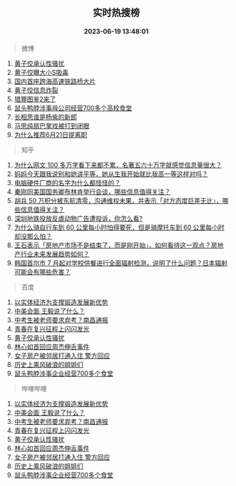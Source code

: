 <div align="center"><h2>实时热搜榜</h2><h4>2023-06-19 13:48:01</h4></div>

> 微博  

1. [黄子佼承认性骚扰](https://s.weibo.com/weibo?q=%23%E9%BB%84%E5%AD%90%E4%BD%BC%E6%89%BF%E8%AE%A4%E6%80%A7%E9%AA%9A%E6%89%B0%23&t=31&band_rank=1&Refer=top)<br />
2. [黄子佼曝大小S吸毒](https://s.weibo.com/weibo?q=%23%E9%BB%84%E5%AD%90%E4%BD%BC%E6%9B%9D%E5%A4%A7%E5%B0%8FS%E5%90%B8%E6%AF%92%23&t=31&band_rank=2&Refer=top)<br />
3. [国内首座跨海高速铁路桥大片](https://s.weibo.com/weibo?q=%23%E5%9B%BD%E5%86%85%E9%A6%96%E5%BA%A7%E8%B7%A8%E6%B5%B7%E9%AB%98%E9%80%9F%E9%93%81%E8%B7%AF%E6%A1%A5%E5%A4%A7%E7%89%87%23&t=31&band_rank=3&Refer=top)<br />
4. [黄子佼信息炸裂](https://s.weibo.com/weibo?q=%E9%BB%84%E5%AD%90%E4%BD%BC%E4%BF%A1%E6%81%AF%E7%82%B8%E8%A3%82&t=31&band_rank=4&Refer=top)<br />
5. [猎罪图鉴2来了](https://s.weibo.com/weibo?q=%23%E7%8C%8E%E7%BD%AA%E5%9B%BE%E9%89%B42%E6%9D%A5%E4%BA%86%23&t=31&band_rank=5&Refer=top)<br />
6. [鼠头鸭脖涉事母公司经营700多个高校食堂](https://s.weibo.com/weibo?q=%23%E9%BC%A0%E5%A4%B4%E9%B8%AD%E8%84%96%E6%B6%89%E4%BA%8B%E6%AF%8D%E5%85%AC%E5%8F%B8%E7%BB%8F%E8%90%A5700%E5%A4%9A%E4%B8%AA%E9%AB%98%E6%A0%A1%E9%A3%9F%E5%A0%82%23&t=31&band_rank=6&Refer=top)<br />
7. [长相思谁是杨紫的新郎](https://s.weibo.com/weibo?q=%23%E9%95%BF%E7%9B%B8%E6%80%9D%E8%B0%81%E6%98%AF%E6%9D%A8%E7%B4%AB%E7%9A%84%E6%96%B0%E9%83%8E%23&t=31&band_rank=7&Refer=top)<br />
8. [马思纯扇巴掌戏被打到闭眼](https://s.weibo.com/weibo?q=%23%E9%A9%AC%E6%80%9D%E7%BA%AF%E6%89%87%E5%B7%B4%E6%8E%8C%E6%88%8F%E8%A2%AB%E6%89%93%E5%88%B0%E9%97%AD%E7%9C%BC%23&t=31&band_rank=8&Refer=top)<br />
9. [为什么推荐6月21日提离职](https://s.weibo.com/weibo?q=%23%E4%B8%BA%E4%BB%80%E4%B9%88%E6%8E%A8%E8%8D%906%E6%9C%8821%E6%97%A5%E6%8F%90%E7%A6%BB%E8%81%8C%23&t=31&band_rank=9&Refer=top)<br />

> 知乎  

1. [为什么网文 100 多万字看下来都不累，名著五六十万字就感觉信息量很大？](https://www.zhihu.com/question/598446077)<br />
2. [妈妈今天跟我说别和她讲平等，她从生我开始就比我高一等这样对吗？](https://www.zhihu.com/question/606630311)<br />
3. [电脑硬件厂商的名字为什么都怪怪的？](https://www.zhihu.com/question/606155778)<br />
4. [秦刚同美国国务卿布林肯举行会谈，哪些信息值得关注？](https://www.zhihu.com/question/607356662)<br />
5. [胡兵 50 万积分被东航清零，沟通维权未果，并表示「对方态度巨差无比」，哪些信息值得关注？](https://www.zhihu.com/question/607320882)<br />
6. [深圳地铁投放反虐动物广告遭投诉，你怎么看?](https://www.zhihu.com/question/606913251)<br />
7. [为什么骑自行车到 60 公里每小时怕得要死，但是骑摩托车到 60 公里每小时却没那么怕？](https://www.zhihu.com/question/602967888)<br />
8. [王石表示「房地产市场不是结束了，而是刚开始」，如何看待这一观点？房地产行业未来发展趋势如何？](https://www.zhihu.com/question/607336662)<br />
9. [韩国首尔市 7 月起对学校供餐进行全面辐射检测，说明了什么问题？日本辐射可能会有哪些危害？](https://www.zhihu.com/question/607160207)<br />

> 百度  

1. [以实体经济为支撑锻造发展新优势](https://www.baidu.com/s?wd=%E4%BB%A5%E5%AE%9E%E4%BD%93%E7%BB%8F%E6%B5%8E%E4%B8%BA%E6%94%AF%E6%92%91%E9%94%BB%E9%80%A0%E5%8F%91%E5%B1%95%E6%96%B0%E4%BC%98%E5%8A%BF&sa=fyb_news&rsv_dl=fyb_news)<br />
2. [中美会面 王毅说了什么？](https://www.baidu.com/s?wd=%E4%B8%AD%E7%BE%8E%E4%BC%9A%E9%9D%A2+%E7%8E%8B%E6%AF%85%E8%AF%B4%E4%BA%86%E4%BB%80%E4%B9%88%EF%BC%9F&sa=fyb_news&rsv_dl=fyb_news)<br />
3. [中考生被老师要求弃考？南昌通报](https://www.baidu.com/s?wd=%E4%B8%AD%E8%80%83%E7%94%9F%E8%A2%AB%E8%80%81%E5%B8%88%E8%A6%81%E6%B1%82%E5%BC%83%E8%80%83%EF%BC%9F%E5%8D%97%E6%98%8C%E9%80%9A%E6%8A%A5&sa=fyb_news&rsv_dl=fyb_news)<br />
4. [青春在复兴征程上闪闪发光](https://www.baidu.com/s?wd=%E9%9D%92%E6%98%A5%E5%9C%A8%E5%A4%8D%E5%85%B4%E5%BE%81%E7%A8%8B%E4%B8%8A%E9%97%AA%E9%97%AA%E5%8F%91%E5%85%89&sa=fyb_news&rsv_dl=fyb_news)<br />
5. [黄子佼承认性骚扰](https://www.baidu.com/s?wd=%E9%BB%84%E5%AD%90%E4%BD%BC%E6%89%BF%E8%AE%A4%E6%80%A7%E9%AA%9A%E6%89%B0&sa=fyb_news&rsv_dl=fyb_news)<br />
6. [林心如首回应周杰伸舌事件](https://www.baidu.com/s?wd=%E6%9E%97%E5%BF%83%E5%A6%82%E9%A6%96%E5%9B%9E%E5%BA%94%E5%91%A8%E6%9D%B0%E4%BC%B8%E8%88%8C%E4%BA%8B%E4%BB%B6&sa=fyb_news&rsv_dl=fyb_news)<br />
7. [女子房产被邻居打通入住 警方回应](https://www.baidu.com/s?wd=%E5%A5%B3%E5%AD%90%E6%88%BF%E4%BA%A7%E8%A2%AB%E9%82%BB%E5%B1%85%E6%89%93%E9%80%9A%E5%85%A5%E4%BD%8F+%E8%AD%A6%E6%96%B9%E5%9B%9E%E5%BA%94&sa=fyb_news&rsv_dl=fyb_news)<br />
8. [历史上乘风破浪的姐姐们](https://www.baidu.com/s?wd=%E5%8E%86%E5%8F%B2%E4%B8%8A%E4%B9%98%E9%A3%8E%E7%A0%B4%E6%B5%AA%E7%9A%84%E5%A7%90%E5%A7%90%E4%BB%AC&sa=fyb_news&rsv_dl=fyb_news)<br />
9. [鼠头鸭脖涉事企业经营700多个食堂](https://www.baidu.com/s?wd=%E9%BC%A0%E5%A4%B4%E9%B8%AD%E8%84%96%E6%B6%89%E4%BA%8B%E4%BC%81%E4%B8%9A%E7%BB%8F%E8%90%A5700%E5%A4%9A%E4%B8%AA%E9%A3%9F%E5%A0%82&sa=fyb_news&rsv_dl=fyb_news)<br />

> 哔哩哔哩  

1. [以实体经济为支撑锻造发展新优势](https://www.baidu.com/s?wd=%E4%BB%A5%E5%AE%9E%E4%BD%93%E7%BB%8F%E6%B5%8E%E4%B8%BA%E6%94%AF%E6%92%91%E9%94%BB%E9%80%A0%E5%8F%91%E5%B1%95%E6%96%B0%E4%BC%98%E5%8A%BF&sa=fyb_news&rsv_dl=fyb_news)<br />
2. [中美会面 王毅说了什么？](https://www.baidu.com/s?wd=%E4%B8%AD%E7%BE%8E%E4%BC%9A%E9%9D%A2+%E7%8E%8B%E6%AF%85%E8%AF%B4%E4%BA%86%E4%BB%80%E4%B9%88%EF%BC%9F&sa=fyb_news&rsv_dl=fyb_news)<br />
3. [中考生被老师要求弃考？南昌通报](https://www.baidu.com/s?wd=%E4%B8%AD%E8%80%83%E7%94%9F%E8%A2%AB%E8%80%81%E5%B8%88%E8%A6%81%E6%B1%82%E5%BC%83%E8%80%83%EF%BC%9F%E5%8D%97%E6%98%8C%E9%80%9A%E6%8A%A5&sa=fyb_news&rsv_dl=fyb_news)<br />
4. [青春在复兴征程上闪闪发光](https://www.baidu.com/s?wd=%E9%9D%92%E6%98%A5%E5%9C%A8%E5%A4%8D%E5%85%B4%E5%BE%81%E7%A8%8B%E4%B8%8A%E9%97%AA%E9%97%AA%E5%8F%91%E5%85%89&sa=fyb_news&rsv_dl=fyb_news)<br />
5. [黄子佼承认性骚扰](https://www.baidu.com/s?wd=%E9%BB%84%E5%AD%90%E4%BD%BC%E6%89%BF%E8%AE%A4%E6%80%A7%E9%AA%9A%E6%89%B0&sa=fyb_news&rsv_dl=fyb_news)<br />
6. [林心如首回应周杰伸舌事件](https://www.baidu.com/s?wd=%E6%9E%97%E5%BF%83%E5%A6%82%E9%A6%96%E5%9B%9E%E5%BA%94%E5%91%A8%E6%9D%B0%E4%BC%B8%E8%88%8C%E4%BA%8B%E4%BB%B6&sa=fyb_news&rsv_dl=fyb_news)<br />
7. [女子房产被邻居打通入住 警方回应](https://www.baidu.com/s?wd=%E5%A5%B3%E5%AD%90%E6%88%BF%E4%BA%A7%E8%A2%AB%E9%82%BB%E5%B1%85%E6%89%93%E9%80%9A%E5%85%A5%E4%BD%8F+%E8%AD%A6%E6%96%B9%E5%9B%9E%E5%BA%94&sa=fyb_news&rsv_dl=fyb_news)<br />
8. [历史上乘风破浪的姐姐们](https://www.baidu.com/s?wd=%E5%8E%86%E5%8F%B2%E4%B8%8A%E4%B9%98%E9%A3%8E%E7%A0%B4%E6%B5%AA%E7%9A%84%E5%A7%90%E5%A7%90%E4%BB%AC&sa=fyb_news&rsv_dl=fyb_news)<br />
9. [鼠头鸭脖涉事企业经营700多个食堂](https://www.baidu.com/s?wd=%E9%BC%A0%E5%A4%B4%E9%B8%AD%E8%84%96%E6%B6%89%E4%BA%8B%E4%BC%81%E4%B8%9A%E7%BB%8F%E8%90%A5700%E5%A4%9A%E4%B8%AA%E9%A3%9F%E5%A0%82&sa=fyb_news&rsv_dl=fyb_news)<br />
